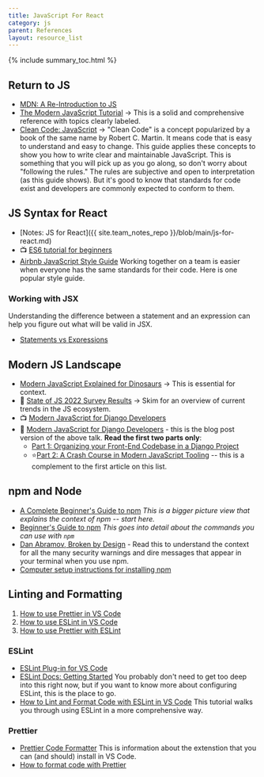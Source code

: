 ```yaml
---
title: JavaScript For React
category: js
parent: References
layout: resource_list
---
```


{% include summary_toc.html %}

## Return to JS

- [MDN: A Re-Introduction to JS](https://developer.mozilla.org/en-US/docs/Web/JavaScript/A_re-introduction_to_JavaScript)
- [The Modern JavaScript Tutorial](https://javascript.info/) -> This is a solid and comprehensive reference with topics clearly labeled.
- [Clean Code: JavaScript](https://github.com/ryanmcdermott/clean-code-javascript) -> "Clean Code" is a concept popularized by a book of the same name by Robert C. Martin. It means code that is easy to understand and easy to change. This guide applies these concepts to show you how to write clear and maintainable JavaScript. This is something that you will pick up as you go along, so don't worry about "following the rules." The rules are subjective and open to interpretation (as this guide shows). But it's good to know that standards for code exist and developers are commonly expected to conform to them.

## JS Syntax for React

- [Notes: JS for React]({{ site.team_notes_repo }}/blob/main/js-for-react.md)
- 📺 [ES6 tutorial for beginners](https://www.youtube.com/watch?v=WZQc7RUAg18)
- [Airbnb JavaScript Style Guide](https://github.com/airbnb/javascript) Working together on a team is easier when everyone has the same standards for their code. Here is one popular style guide.

### Working with JSX

Understanding the difference between a statement and an expression can help you figure out what will be valid in JSX.

- [Statements vs Expressions](https://www.joshwcomeau.com/javascript/statements-vs-expressions/)

## Modern JS Landscape

- [Modern JavaScript Explained for Dinosaurs](https://medium.com/the-node-js-collection/modern-javascript-explained-for-dinosaurs-f695e9747b70) -> This is essential for context.
- 📖 [State of JS 2022 Survey Results](https://2022.stateofjs.com/en-US/) -> Skim for an overview of current trends in the JS ecosystem.
- 📺 [Modern JavaScript for Django Developers](https://2021.djangocon.us/talks/modern-javascript-for-django-developers/)
- 📖 [Modern JavaScript for Django Developers](https://www.saaspegasus.com/guides/modern-javascript-for-django-developers/) - this is the blog post version of the above talk. **Read the first two parts only**:
    - [Part 1: Organizing your Front-End Codebase in a Django Project](https://www.saaspegasus.com/guides/modern-javascript-for-django-developers/client-server-architectures/)
    - ⭐[Part 2: A Crash Course in Modern JavaScript Tooling](https://www.saaspegasus.com/guides/modern-javascript-for-django-developers/javascript-tooling/) -- this is a complement to the first article on this list.

## npm and Node

- [A Complete Beginner's Guide to npm](https://css-tricks.com/a-complete-beginners-guide-to-npm/) _This is a bigger picture view that explains the context of npm -- start here._
- [Beginner's Guide to npm](https://nodesource.com/blog/an-absolute-beginners-guide-to-using-npm/) _This goes into detail about the commands you can use with `npm`_
- [Dan Abramov, Broken by Design](https://overreacted.io/npm-audit-broken-by-design/) - Read this to understand the context for all the many security warnings and dire messages that appear in your terminal when you use npm.
- [Computer setup instructions for installing npm](https://momentumlearn.notion.site/Computer-Set-up-Instructions-Apple-Silicon-ec1d2bca911a467a97655127390e8209)

## Linting and Formatting

1. [How to use Prettier in VS Code](https://www.robinwieruch.de/how-to-use-prettier-vscode/)
2. [How to use ESLint in VS Code](https://www.robinwieruch.de/vscode-eslint/)
3. [How to use Prettier with ESLint](https://www.robinwieruch.de/prettier-eslint/)

### ESLint

- [ESLint Plug-in for VS Code](https://marketplace.visualstudio.com/items?itemName=dbaeumer.vscode-eslint)
- [ESLint Docs: Getting Started](https://eslint.org/docs/user-guide/getting-started) You probably don't need to get too deep into this right now, but if you want to know more about configuring ESLint, this is the place to go.
- [How to Lint and Format Code with ESLint in VS Code](https://www.digitalocean.com/community/tutorials/linting-and-formatting-with-eslint-in-vs-code) This tutorial walks you through using ESLint in a more comprehensive way.

### Prettier

- [Prettier Code Formatter](https://prettier.io/) This is information about the extenstion that you can (and should) install in VS Code.
- [How to format code with Prettier](https://www.digitalocean.com/community/tutorials/code-formatting-with-prettier-in-visual-studio-code)
